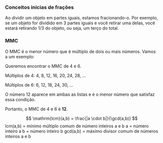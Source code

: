 ### Conceitos inicias de frações
Ao dividir um objeto em partes iguais, estamos fracionando-o. Por exemplo, se um objeto for dividido em 3 partes iguais e você retirar uma delas, você estará retirando 1/3 do objeto, ou seja, um terço do total.

### MMC
O MMC é o menor número que é múltiplo de dois ou mais números. Vamos a um exemplo:

Queremos encontrar o MMC de 4 e 6.

 Múltiplos de 4: 4, 8, 12, 16, 20, 24, 28, ...

Múltiplos de 6: 6, 12, 18, 24, 30, ...

O número 12 aparece em ambas as listas e é o menor número que satisfaz essa condição.


Portanto, o MMC de 4 e 6 é **12**.



$$
\mathrm{lcm}(a,b) = \frac{|a \cdot b|}{\gcd(a,b)}
$$
lcm(a,b)	= 	mínimo múltiplo comum de número inteiros a e b
a	= 	número inteiro a
b	= 	número inteiro b
gcd(a,b)	= 	máximo divisor comum de números inteiros a e b